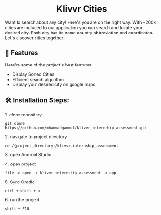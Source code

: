 <h1 align="center" id="title">Klivvr Cities</h1>

<p id="description">Want to search about any city! Here's you are on the right way. With +200k cities are included to our application you can search and locate your desired city. Each city has its name country abbreviation and coordinates. Let's discover cities together</p>

  
  
<h2>🧐 Features</h2>

Here're some of the project's best features:

*   Display Sorted Cities
*   Efficient search algorithm
*   Display your desired city on google maps

<h2>🛠️ Installation Steps:</h2>

<p>1. clone repository</p>

```
git clone https://github.com/mhammadgammal/klivvr_internship_assessment.git
```

<p>2. navigate to project directory</p>

```
cd /{project_directory}/klivvr_internship_assessment
```

<p>3. open Android Studio</p>

<p>4. open project</p>

```
file -> open -> klivvr_internship_assessment -> app
```

<p>5. Sync Gradle</p>

```
ctrl + shift + o
```

<p>6. run the project</p>

```
shift + F10
```
